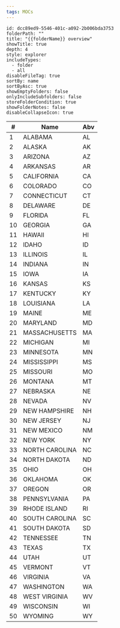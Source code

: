 ```yaml
---
tags: MOCs
---
```

```folder-overview
id: dcc89ed9-5546-401c-a092-2b006bda3753
folderPath: ""
title: "{{folderName}} overview"
showTitle: true
depth: 4
style: explorer
includeTypes:
  - folder
  - all
disableFileTag: true
sortBy: name
sortByAsc: true
showEmptyFolders: false
onlyIncludeSubfolders: false
storeFolderCondition: true
showFolderNotes: false
disableCollapseIcon: true
```



|  # | Name            | Abv |
| -- | --------------- | --- |
|  1 | ALABAMA         | AL  |
|  2 | ALASKA          | AK  |
|  3 | ARIZONA         | AZ  |
|  4 | ARKANSAS        | AR  |
|  5 | CALIFORNIA      | CA  |
|  6 | COLORADO        | CO  |
|  7 | CONNECTICUT     | CT  |
|  8 | DELAWARE        | DE  |
|  9 | FLORIDA         | FL  |
| 10 | GEORGIA         | GA  |
| 11 | HAWAII          | HI  |
| 12 | IDAHO           | ID  |
| 13 | ILLINOIS        | IL  |
| 14 | INDIANA         | IN  |
| 15 | IOWA            | IA  |
| 16 | KANSAS          | KS  |
| 17 | KENTUCKY        | KY  |
| 18 | LOUISIANA       | LA  |
| 19 | MAINE           | ME  |
| 20 | MARYLAND        | MD  |
| 21 | MASSACHUSETTS   | MA  |
| 22 | MICHIGAN        | MI  |
| 23 | MINNESOTA       | MN  |
| 24 | MISSISSIPPI     | MS  |
| 25 | MISSOURI        | MO  |
| 26 | MONTANA         | MT  |
| 27 | NEBRASKA        | NE  |
| 28 | NEVADA          | NV  |
| 29 | NEW HAMPSHIRE   | NH  |
| 30 | NEW JERSEY      | NJ  |
| 31 | NEW MEXICO      | NM  |
| 32 | NEW YORK        | NY  |
| 33 | NORTH CAROLINA  | NC  |
| 34 | NORTH DAKOTA    | ND  |
| 35 | OHIO            | OH  |
| 36 | OKLAHOMA        | OK  |
| 37 | OREGON          | OR  |
| 38 | PENNSYLVANIA    | PA  |
| 39 | RHODE ISLAND    | RI  |
| 40 | SOUTH CAROLINA  | SC  |
| 41 | SOUTH DAKOTA    | SD  |
| 42 | TENNESSEE       | TN  |
| 43 | TEXAS           | TX  |
| 44 | UTAH            | UT  |
| 45 | VERMONT         | VT  |
| 46 | VIRGINIA        | VA  |
| 47 | WASHINGTON      | WA  |
| 48 | WEST VIRGINIA   | WV  |
| 49 | WISCONSIN       | WI  |
| 50 | WYOMING         | WY  |